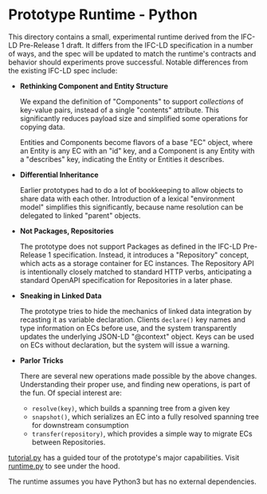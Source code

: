 # Prototype Runtime - Python

This directory contains a small, experimental runtime derived from the IFC-LD Pre-Release 1 draft. It differs from the IFC-LD specification in a number of ways, and the spec will be updated to match the runtime's contracts and behavior should experiments prove successful. Notable differences from the existing IFC-LD spec include:

* **Rethinking Component and Entity Structure**

    We expand the definition of "Components" to support _collections_ of key-value pairs, instead of a single "contents" attribute. This significantly reduces payload size and simplified some operations for copying data. 

    Entities and Components become flavors of a base "EC" object, where an Entity is any EC with an "id" key, and a Component is any Entity with a "describes" key, indicating the Entity or Entities it describes.

* **Differential Inheritance**

    Earlier prototypes had to do a lot of bookkeeping to allow objects to share data with each other. Introduction of a lexical "environment model" simplifies this significantly, because name resolution can be delegated to linked "parent" objects.

* **Not Packages, Repositories**

    The prototype does not support Packages as defined in the IFC-LD Pre-Release 1 specification. Instead, it introduces a "Repository" concept, which acts as a storage container for EC instances. The Repository API is intentionally closely matched to standard HTTP verbs, anticipating a standard OpenAPI specification for Repositories in a later phase.

* **Sneaking in Linked Data**

    The prototype tries to hide the mechanics of linked data integration by recasting it as variable declaration. Clients `declare()` key names and type information on ECs before use, and the system transparently updates the underlying JSON-LD "@context" object. Keys can be used on ECs without declaration, but the system will issue a warning.

* **Parlor Tricks**

    There are several new operations made possible by the above changes. Understanding their proper use, and finding new operations, is part of the fun. Of special interest are:
    - `resolve(key)`, which builds a spanning tree from a given key
    - `snapshot()`, which serializes an EC into a fully resolved spanning tree for downstream consumption
    - `transfer(repository)`, which provides a simple way to migrate ECs between Repositories.

    
[tutorial.py](tutorial.py) has a guided tour of the prototype's major capabilities. Visit [runtime.py](runtime.py) to see under the hood. 

The runtime assumes you have Python3 but has no external dependencies. 
